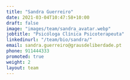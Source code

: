```yaml
---
title: "Sandra Guerreiro"
date: 2021-03-04T10:47:58+10:00
draft: false
image: "images/team/sandra_avatar.webp"
jobtitle: "Psicóloga Clínica Psicoterapeuta"
linkedinurl: "/team/bio/sandra/"
email: sandra.guerreiro@grausdeliberdade.pt
phone: 911444333
promoted: true
weight: 2
layout: team
---
```

